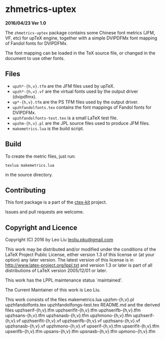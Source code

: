 zhmetrics-uptex
===============================================

**2016/04/23 Ver 1.0**

The `zhmetrics-uptex` package contains some Chinese font metrics (JFM, VF, etc) for upTeX engine, together with a simple DVIPDFMx font mapping of Fandol fonts for DVIPDFMx.

The font mapping can be loaded in the TeX source file, or changed in the document to use other fonts.

Files
-----

* `upzh*-{h,v}.tfm` are the JFM files used by upTeX.
* `upzh*-{h,v}.vf` are the virtual fonts used by the output driver (dvipdfmx).
* `up*-{h,v}.tfm` are the PS TFM files used by the output driver.
* `upzhfandolfonts.tex` contains the font mappings of Fandol fonts for DVIPDFMx.
* `upzhfandolfonts-test.tex` is a small LaTeX test file.
* `upzhm-{h,v}.pl` are the JPL source files used to produce JFM files.
* `makemetrics.lua` is the build script.

Build
-----

To create the metric files, just run:
```shell
texlua makemetrics.lua
```
in the source directory.

Contributing
------------

This font package is a part of the [ctex-kit](https://github.com/CTeX-org/ctex-kit) project.

Issues and pull requests are welcome.

Copyright and Licence
---------------------

Copyright (C) 2016 by Leo Liu <leoliu.pku@gmail.com>

This work may be distributed and/or modified under the conditions of the LaTeX Project Public License, either version 1.3 of this license or (at your option) any later version. The latest version of this license is in
  http://www.latex-project.org/lppl.txt
and version 1.3 or later is part of all distributions of LaTeX version 2005/12/01 or later.

This work has the LPPL maintenance status `maintained'.

The Current Maintainer of this work is Leo Liu.

This work consists of the files
        makemetrics.lua
        upzhm-{h,v}.pl
        upzhfandolfonts.tex
        upzhfandolfongs-test.tex
        README.md
and the derived files
        upzhserif-{h,v}.tfm
        upzhserifit-{h,v}.tfm
        upzhserifb-{h,v}.tfm
        upzhsans-{h,v}.tfm
        upzhsnasb-{h,v}.tfm
        upzhmono-{h,v}.tfm
        upzhserif-{h,v}.vf
        upzhserifit-{h,v}.vf
        upzhserifb-{h,v}.vf
        upzhsans-{h,v}.vf
        upzhsnasb-{h,v}.vf
        upzhmono-{h,v}.vf
        upserif-{h,v}.tfm
        upserifit-{h,v}.tfm
        upserifb-{h,v}.tfm
        upsans-{h,v}.tfm
        upsnasb-{h,v}.tfm
        upmono-{h,v}.tfm
